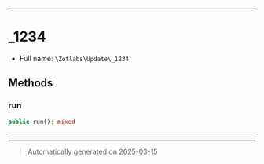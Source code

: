 ***

# _1234





* Full name: `\Zotlabs\Update\_1234`




## Methods


### run



```php
public run(): mixed
```












***


***
> Automatically generated on 2025-03-15
